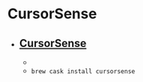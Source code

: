 # CursorSense
- [CursorSense](https://plentycom.jp/en/cursorsense/)
  -  
  - 
  - `brew cask install cursorsense`
